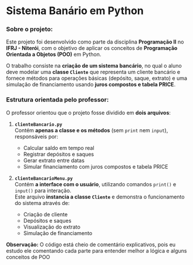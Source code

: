 # Sistema Banário em Python

### Sobre o projeto:
Este projeto foi desenvolvido como parte da disciplina **Programação II** no **IFRJ - Niterói**, com o objetivo de aplicar os conceitos de **Programação Orientada a Objetos (POO)** em Python.

O trabalho consiste na **criação de um sistema bancário**, no qual o aluno deve modelar uma **classe `Cliente`** que representa um cliente bancário e fornece métodos para operações básicas (depósito, saque, extrato) e uma simulação de financiamento usando **juros compostos e tabela PRICE**.


### Estrutura orientada pelo professor:

O professor orientou que o projeto fosse dividido em **dois arquivos**:

1. **`clienteBancario.py`**  
   Contém **apenas a classe e os métodos** (sem `print` nem `input`), responsáveis por:
   - Calcular saldo em tempo real  
   - Registrar depósitos e saques  
   - Gerar extrato entre datas  
   - Simular financiamento com juros compostos e tabela PRICE  

2. **`clienteBancarioMenu.py`**  
   Contém **a interface com o usuário**, utilizando comandos `print()` e `input()` para interação.  
   Este arquivo **instancia a classe `Cliente`** e demonstra o funcionamento do sistema através de:
   - Criação de cliente  
   - Depósitos e saques  
   - Visualização do extrato  
   - Simulação de financiamento  


**Observação:** O código está cheio de comentário explicativos, pois eu estudo ele comentando cada parte para entender melhor a lógica e alguns conceitos de POO
